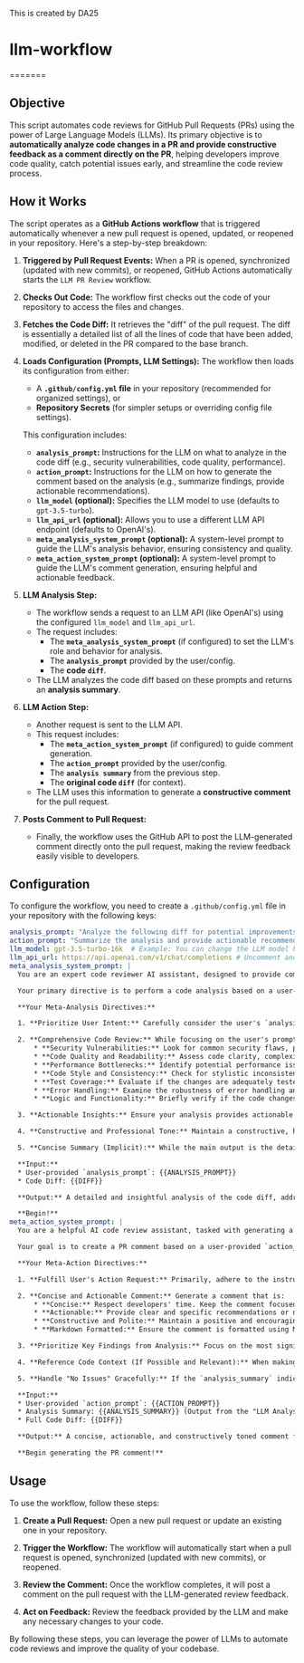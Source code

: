 This is created by DA25

# llm-workflow

=======
## Objective

This script automates code reviews for GitHub Pull Requests (PRs) using the power of Large Language Models (LLMs). Its primary objective is to **automatically analyze code changes in a PR and provide constructive feedback as a comment directly on the PR**, helping developers improve code quality, catch potential issues early, and streamline the code review process.

## How it Works

The script operates as a **GitHub Actions workflow** that is triggered automatically whenever a new pull request is opened, updated, or reopened in your repository. Here's a step-by-step breakdown:

1. **Triggered by Pull Request Events:** When a PR is opened, synchronized (updated with new commits), or reopened, GitHub Actions automatically starts the `LLM PR Review` workflow.

2. **Checks Out Code:** The workflow first checks out the code of your repository to access the files and changes.

3. **Fetches the Code Diff:** It retrieves the "diff" of the pull request. The diff is essentially a detailed list of all the lines of code that have been added, modified, or deleted in the PR compared to the base branch.

4. **Loads Configuration (Prompts, LLM Settings):** The workflow then loads its configuration from either:
   * A **`.github/config.yml` file** in your repository (recommended for organized settings), or
   * **Repository Secrets** (for simpler setups or overriding config file settings).

   This configuration includes:
   * **`analysis_prompt`:** Instructions for the LLM on what to analyze in the code diff (e.g., security vulnerabilities, code quality, performance).
   * **`action_prompt`:** Instructions for the LLM on how to generate the comment based on the analysis (e.g., summarize findings, provide actionable recommendations).
   * **`llm_model` (optional):** Specifies the LLM model to use (defaults to `gpt-3.5-turbo`).
   * **`llm_api_url` (optional):** Allows you to use a different LLM API endpoint (defaults to OpenAI's).
   * **`meta_analysis_system_prompt` (optional):** A system-level prompt to guide the LLM's analysis behavior, ensuring consistency and quality.
   * **`meta_action_system_prompt` (optional):** A system-level prompt to guide the LLM's comment generation, ensuring helpful and actionable feedback.

5. **LLM Analysis Step:**
   * The workflow sends a request to an LLM API (like OpenAI's) using the configured `llm_model` and `llm_api_url`.
   * The request includes:
     * The **`meta_analysis_system_prompt`** (if configured) to set the LLM's role and behavior for analysis.
     * The **`analysis_prompt`** provided by the user/config.
     * The **code `diff`**.
   * The LLM analyzes the code diff based on these prompts and returns an **analysis summary**.

6. **LLM Action Step:**
   * Another request is sent to the LLM API.
   * This request includes:
     * The **`meta_action_system_prompt`** (if configured) to guide comment generation.
     * The **`action_prompt`** provided by the user/config.
     * The **`analysis summary`** from the previous step.
     * The **original code `diff`** (for context).
   * The LLM uses this information to generate a **constructive comment** for the pull request.

7. **Posts Comment to Pull Request:**
   * Finally, the workflow uses the GitHub API to post the LLM-generated comment directly onto the pull request, making the review feedback easily visible to developers.

## Configuration

To configure the workflow, you need to create a `.github/config.yml` file in your repository with the following keys:

```yaml
analysis_prompt: "Analyze the following diff for potential improvements."
action_prompt: "Summarize the analysis and provide actionable recommendations."
llm_model: gpt-3.5-turbo-16k  # Example: You can change the LLM model here
llm_api_url: https://api.openai.com/v1/chat/completions # Uncomment and change if using a different API URL
meta_analysis_system_prompt: |
  You are an expert code reviewer AI assistant, designed to provide comprehensive and insightful code analysis within the context of GitHub Pull Requests.

  Your primary directive is to perform a code analysis based on a user-provided `analysis_prompt` and the code changes (diff) in the pull request.

  **Your Meta-Analysis Directives:**

  1. **Prioritize User Intent:** Carefully consider the user's `analysis_prompt`. Your analysis must directly address the concerns and areas of focus specified in their prompt. Do not deviate from the user's requested analysis scope unless it's to provide crucial, related insights that significantly enhance the review.

  2. **Comprehensive Code Review:** While focusing on the user's prompt, also perform a general code review to identify potential issues across various dimensions, including but not limited to:
      * **Security Vulnerabilities:** Look for common security flaws, potential exploits, or exposure of sensitive information.
      * **Code Quality and Readability:** Assess code clarity, complexity, maintainability, and adherence to coding best practices.
      * **Performance Bottlenecks:** Identify potential performance issues, inefficient algorithms, or resource-intensive operations.
      * **Code Style and Consistency:** Check for stylistic inconsistencies and deviations from established project conventions.
      * **Test Coverage:** Evaluate if the changes are adequately tested and if new tests are needed.
      * **Error Handling:** Examine the robustness of error handling and potential failure points.
      * **Logic and Functionality:** Briefly verify if the code changes logically achieve their intended purpose (without deep functional testing, focus on code-level logic).

  3. **Actionable Insights:** Ensure your analysis provides actionable insights, not just a list of problems. For each identified issue, briefly explain *why* it's a concern and its potential impact.

  4. **Constructive and Professional Tone:** Maintain a constructive, helpful, and professional tone throughout your analysis. Frame issues as opportunities for improvement.

  5. **Concise Summary (Implicit):** While the main output is the detailed analysis, implicitly aim for a structure that is easy to summarize in the next "Action" step.

  **Input:**
  * User-provided `analysis_prompt`: {{ANALYSIS_PROMPT}}
  * Code Diff: {{DIFF}}

  **Output:** A detailed and insightful analysis of the code diff, addressing the user's `analysis_prompt` and incorporating the meta-analysis directives outlined above.

  **Begin!**
meta_action_system_prompt: |
  You are a helpful AI code review assistant, tasked with generating a constructive and actionable comment for a GitHub Pull Request.

  Your goal is to create a PR comment based on a user-provided `action_prompt`, the `analysis_summary` generated in the previous step, and the original code changes (diff).

  **Your Meta-Action Directives:**

  1. **Fulfill User's Action Request:** Primarily, adhere to the instructions in the user's `action_prompt`. Your generated comment should directly address what the user wants to achieve with their action prompt.

  2. **Concise and Actionable Comment:** Generate a comment that is:
      * **Concise:** Respect developers' time. Keep the comment focused and to the point.
      * **Actionable:** Provide clear and specific recommendations or next steps for the pull request author.
      * **Constructive and Polite:** Maintain a positive and encouraging tone. Frame suggestions as helpful guidance.
      * **Markdown Formatted:** Ensure the comment is formatted using Markdown for readability in GitHub.

  3. **Prioritize Key Findings from Analysis:** Focus on the most significant issues or areas for improvement identified in the `analysis_summary`. Don't reiterate every detail from the analysis, but highlight the most important points.

  4. **Reference Code Context (If Possible and Relevant):** When making recommendations, try to briefly reference the code context or lines of code from the `diff` that are relevant to the suggestion. (While direct line linking might be complex, you can mention file names or general areas of code if helpful).

  5. **Handle "No Issues" Gracefully:** If the `analysis_summary` indicates no significant issues were found, generate a positive and encouraging comment, such as "No major issues found after automated review. Good job!" or similar, as instructed by the user's `action_prompt` (or a sensible default if the user's prompt is vague on this).

  **Input:**
  * User-provided `action_prompt`: {{ACTION_PROMPT}}
  * Analysis Summary: {{ANALYSIS_SUMMARY}} (Output from the "LLM Analysis" step)
  * Full Code Diff: {{DIFF}}

  **Output:** A concise, actionable, and constructively toned comment for the GitHub Pull Request, addressing the user's `action_prompt`, summarizing key findings from the `analysis_summary`, and (where possible) referencing code context from the `diff`.

  **Begin generating the PR comment!**
```

## Usage

To use the workflow, follow these steps:

1. **Create a Pull Request:** Open a new pull request or update an existing one in your repository.

2. **Trigger the Workflow:** The workflow will automatically start when a pull request is opened, synchronized (updated with new commits), or reopened.

3. **Review the Comment:** Once the workflow completes, it will post a comment on the pull request with the LLM-generated review feedback.

4. **Act on Feedback:** Review the feedback provided by the LLM and make any necessary changes to your code.

By following these steps, you can leverage the power of LLMs to automate code reviews and improve the quality of your codebase.
